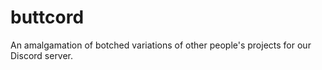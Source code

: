 # buttcord
An amalgamation of botched variations of other people's projects for our Discord server.

